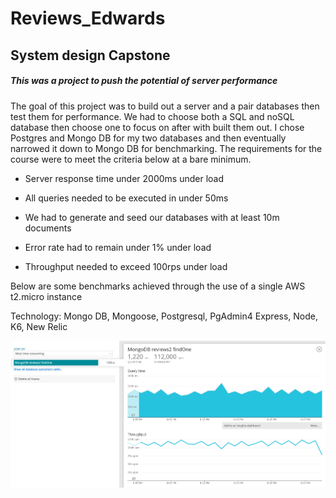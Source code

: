 # Reviews_Edwards
<h2>System design Capstone</h2>

<h5>This was a project to push the potential of server performance</h5>
  
The goal of this project was to build out a server and a pair databases then test them for performance.  We had to choose both a SQL and noSQL database then choose one to focus on after with built them out.  I chose Postgres and Mongo DB for my two databases and then eventually narrowed it down to Mongo DB for benchmarking.  The requirements for the course were to meet the criteria below at a bare minimum.

  * Server response time under 2000ms under load

  * All queries needed to be executed in under 50ms

  * We had to generate and seed our databases with at least 10m documents

  * Error rate had to remain under 1% under load

  * Throughput needed to exceed 100rps under load

Below are some benchmarks achieved through the use of a single AWS t2.micro instance

Technology: 
  Mongo DB, Mongoose, Postgresql, PgAdmin4
  Express, Node, 
  K6, New Relic

![Carousel Component Demo](demo/image2.png)



